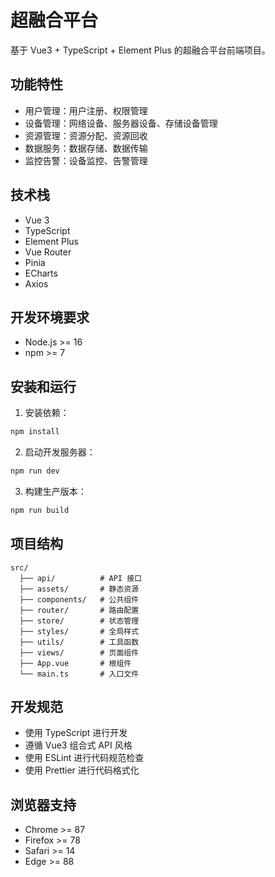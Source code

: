 # 超融合平台

基于 Vue3 + TypeScript + Element Plus 的超融合平台前端项目。

## 功能特性

- 用户管理：用户注册、权限管理
- 设备管理：网络设备、服务器设备、存储设备管理
- 资源管理：资源分配、资源回收
- 数据服务：数据存储、数据传输
- 监控告警：设备监控、告警管理

## 技术栈

- Vue 3
- TypeScript
- Element Plus
- Vue Router
- Pinia
- ECharts
- Axios

## 开发环境要求

- Node.js >= 16
- npm >= 7

## 安装和运行

1. 安装依赖：
```bash
npm install
```

2. 启动开发服务器：
```bash
npm run dev
```

3. 构建生产版本：
```bash
npm run build
```

## 项目结构

```
src/
  ├── api/          # API 接口
  ├── assets/       # 静态资源
  ├── components/   # 公共组件
  ├── router/       # 路由配置
  ├── store/        # 状态管理
  ├── styles/       # 全局样式
  ├── utils/        # 工具函数
  ├── views/        # 页面组件
  ├── App.vue       # 根组件
  └── main.ts       # 入口文件
```

## 开发规范

- 使用 TypeScript 进行开发
- 遵循 Vue3 组合式 API 风格
- 使用 ESLint 进行代码规范检查
- 使用 Prettier 进行代码格式化

## 浏览器支持

- Chrome >= 87
- Firefox >= 78
- Safari >= 14
- Edge >= 88
